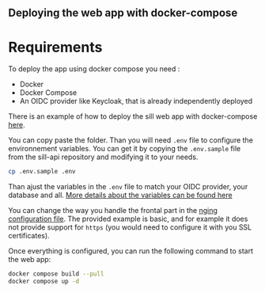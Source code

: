 ## Deploying the web app with docker-compose

# Requirements

To deploy the app using docker compose you need :
- Docker
- Docker Compose
- An OIDC provider like Keycloak, that is already independently deployed

There is an example of how to deploy the sill web app with docker-compose [here](https://github.com/codegouvfr/sill/tree/main/deployments/docker-compose-example).

You can copy paste the folder. Than you will need `.env` file to configure the environnement variables. You can get it by copying the `.env.sample` file from the sill-api repository and modifying it to your needs.

```bash
cp .env.sample .env
```

Than ajust the variables in the `.env` file to match your OIDC provider, your database and all. [More details about the variables can be found here]()

You can change the way you handle the frontal part in the [nging configuration file](https://github.com/codegouvfr/sill/blob/main/deployments/docker-compose-example/nginx/default.conf).
The provided example is basic, and for example it does not provide support for `https` (you would need to configure it with you SSL certificates).

Once everything is configured, you can run the following command to start the web app:

```bash
docker compose build --pull
docker compose up -d
```

